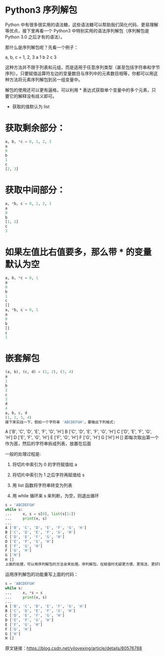 # Python3 序列解包

Python 中有很多很实用的语法糖，这些语法糖可以帮助我们简化代码、更易理解等优点，接下里再看一个 Python3 中特别实用的语法序列解包（序列解包是 Python 3.0 之后才有的语法）。

那什么是序列解包呢？先看一个例子：

a, b, c = 1, 2, 3
a
1
b
2
c
3

这种方法并不限于列表和元组，而是适用于任意序列类型（甚至包括字符串和字节序列）。只要赋值运算符左边的变量数目与序列中的元素数目相等，你都可以用这种方法将元素序列解包到另一组变量中。

解包的使用还可以更有逼格，可以利用 * 表达式获取单个变量中的多个元素，只要它的解释没有歧义即可。

* 获取的值默认为 list

# 获取剩余部分：

~~~python
a, b, *c = 0, 1, 2, 3
a
0
b
1
c
[2, 3]
~~~
# 获取中间部分：

~~~python
a, *b, c = 0, 1, 2, 3
a
0
b
[1, 2]
c
3
~~~
# 如果左值比右值要多，那么带 * 的变量默认为空

~~~python
a, b, *c = 0, 1
a
0
b
1
c
[]
a, *b, c = 0, 1
a
0
b
[]
c
1
~~~
# 嵌套解包

~~~python
(a, b), (c, d) = (1, 2), (3, 4)
a
1
b
2
c
3
d
4
a, b, c, d
(1, 2, 3, 4)
接下来实战一下，假如一个字符串 'ABCDEFGH'，要输出下列格式:
~~~

A ['B', 'C', 'D', 'E', 'F', 'G', 'H']
B ['C', 'D', 'E', 'F', 'G', 'H']
C ['D', 'E', 'F', 'G', 'H']
D ['E', 'F', 'G', 'H']
E ['F', 'G', 'H']
F ['G', 'H']
G ['H']
H []
即每次取出第一个作为首，然后的字符串拆成列表，放置在后面

一般的处理过程是:

1. 将切片中索引为 0 的字符赋值给 a

2. 将切片中索引为 1 之后字符再赋值给 s

3. 用 list 函数将字符串转变为列表

4. 用 while 循环来 s 来判断，为空，则退出循环

~~~python
s = 'ABCDEFGH'
while s:
...     x, s = s[0], list(s[1:])
...     print(x, s)
... 
A ['B', 'C', 'D', 'E', 'F', 'G', 'H']
B ['C', 'D', 'E', 'F', 'G', 'H']
C ['D', 'E', 'F', 'G', 'H']
D ['E', 'F', 'G', 'H']
E ['F', 'G', 'H']
F ['G', 'H']
G ['H']
H []
上面的处理，可以用序列解包的方法会来处理。序列解包，在赋值时无疑更方便、更简洁、更好理解、适用性更强！
~~~

运用序列解包的功能重写上面的代码：

~~~python
s = 'ABCDEFGH'
while s:
...     x, *s = s
...     print(x, s)
... 
A ['B', 'C', 'D', 'E', 'F', 'G', 'H']
B ['C', 'D', 'E', 'F', 'G', 'H']
C ['D', 'E', 'F', 'G', 'H']
D ['E', 'F', 'G', 'H']
E ['F', 'G', 'H']
F ['G', 'H']
G ['H']
H []
~~~

原文链接：https://blog.csdn.net/yilovexing/article/details/80576788